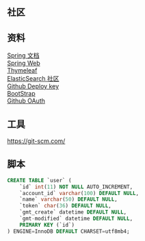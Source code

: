 ## 社区

## 资料
[Spring 文档](https://spring.io/guides)  
[Spring Web](https://spring.io/guides/gs/serving-web-content)  
[Thymeleaf](https://www.thymeleaf.org/doc/tutorials/3.0/usingthymeleaf.html)  
[ElasticSearch 社区](https://elasticsearch.cn)  
[Github Deploy key](https://docs.github.com/cn/developers/overview/managing-deploy-keys#deploy-keys)  
[BootStrap](https://v3.bootcss.com/)  
[Github OAuth](https://docs.github.com/cn/developers/apps/building-oauth-apps/creating-an-oauth-app)  

## 工具
https://git-scm.com/

## 脚本
```sql
CREATE TABLE `user` (
    `id` int(11) NOT NULL AUTO_INCREMENT,
    `account_id` varchar(100) DEFAULT NULL,
    `name` varchar(50) DEFAULT NULL,
    `token` char(36) DEFAULT NULL,
    `gmt_create` datetime DEFAULT NULL,
    `gmt-modified` datetime DEFAULT NULL,
    PRIMARY KEY (`id`)
) ENGINE=InnoDB DEFAULT CHARSET=utf8mb4;
```
